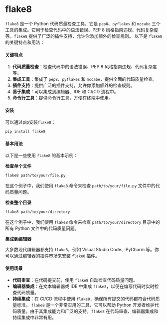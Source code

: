 # flake8

`flake8` 是一个 Python 代码质量检查工具，它是 `pep8`、`pyflakes` 和 `mccabe` 三个工具的集成。它用于检查代码中的语法错误、PEP 8 风格指南违规、代码复杂度等。`flake8` 提供了广泛的插件支持，允许你添加额外的检查规则。 以下是 `flake8` 的关键特点和用法：

#### 关键特点

1. **代码质量检查**：检查代码中的语法错误、PEP 8 风格指南违规、代码复杂度等。
2. **集成工具**：集成了 `pep8`、`pyflakes` 和 `mccabe`，提供全面的代码质量检查。
3. **插件支持**：提供广泛的插件支持，允许你添加额外的检查规则。
4. **易于集成**：可以集成到编辑器、IDE 和 CI/CD 流程中。
5. **命令行工具**：提供命令行工具，方便在终端中使用。

#### 安装

可以通过pip安装`flake8`：

```bash
pip install flake8
```

#### 基本用法

以下是一些使用 `flake8` 的基本示例：

**检查单个文件**

```bash
flake8 path/to/your/file.py
```

在这个例子中，我们使用 `flake8` 命令来检查 `path/to/your/file.py` 文件中的代码质量问题。

**检查整个目录**

```bash
flake8 path/to/your/directory
```

在这个例子中，我们使用 `flake8` 命令来检查 `path/to/your/directory` 目录中的所有 Python 文件中的代码质量问题。

**集成到编辑器**

大多数现代编辑器都支持 `flake8`，例如 Visual Studio Code、PyCharm 等。你可以通过编辑器的插件市场来安装 `flake8` 插件。

#### 使用场景

* **代码审查**：在代码提交前，使用 `flake8` 自动检查代码质量问题。
* **编辑器集成**：在文本编辑器或 IDE 中集成 `flake8`，以便在编写代码时实时检查代码质量。
* **持续集成**：在 CI/CD 流程中使用 `flake8`，确保所有提交的代码都符合代码质量标准。 `flake8` 是一个非常实用的工具，它可以帮助 Python 开发者维护代码质量。由于其集成能力和广泛的支持，`flake8` 在代码审查、编辑器集成和持续集成中非常有用。

